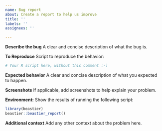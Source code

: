 ```yaml
---
name: Bug report
about: Create a report to help us improve
title: ''
labels: ''
assignees: ''

---
```


**Describe the bug**
A clear and concise description of what the bug is.

**To Reproduce**
Script to reproduce the behavior:

```r
# Your R script here, without this comment :-)
```

**Expected behavior**
A clear and concise description of what you expected to happen.

**Screenshots**
If applicable, add screenshots to help explain your problem.

**Environment:**
Show the results of running the following script:

```r
library(beastier)
beastier::beastier_report()
```

**Additional context**
Add any other context about the problem here.


